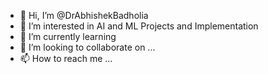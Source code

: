 - 👋 Hi, I’m @DrAbhishekBadholia
- 👀 I’m interested in AI and ML Projects and Implementation 
- 🌱 I’m currently learning 
- 💞️ I’m looking to collaborate on ...
- 📫 How to reach me ...

<!---
DrAbhishekBadholia/DrAbhishekBadholia is a ✨ special ✨ repository because its `README.md` (this file) appears on your GitHub profile.
You can click the Preview link to take a look at your changes.
--->
